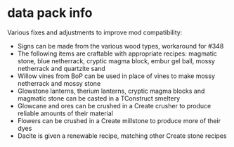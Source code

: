 # data pack info
Various fixes and adjustments to improve mod compatibility:
- Signs can be made from the various wood types, workaround for #348
- The following items are craftable with appropriate recipes: magmatic stone, blue netherrack, cryptic magma block, embur gel ball, mossy netherrack and quartzite sand
- Willow vines from BoP can be used in place of vines to make mossy netherrack and mossy stone
- Glowstone lanterns, therium lanterns, cryptic magma blocks and magmatic stone can be casted in a TConstruct smeltery
- Glowcane and ores can be crushed in a Create crusher to produce reliable amounts of their material
- Flowers can be crushed in a Create millstone to produce more of their dyes
- Dacite is given a renewable recipe, matching other Create stone recipes
